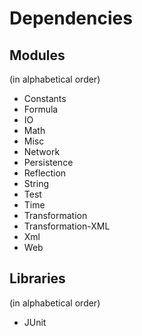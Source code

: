 # Dependencies

## Modules
(in alphabetical order)

* Constants
* Formula
* IO
* Math
* Misc
* Network
* Persistence
* Reflection
* String
* Test
* Time
* Transformation
* Transformation-XML
* Xml
* Web

## Libraries
(in alphabetical order)

* JUnit
